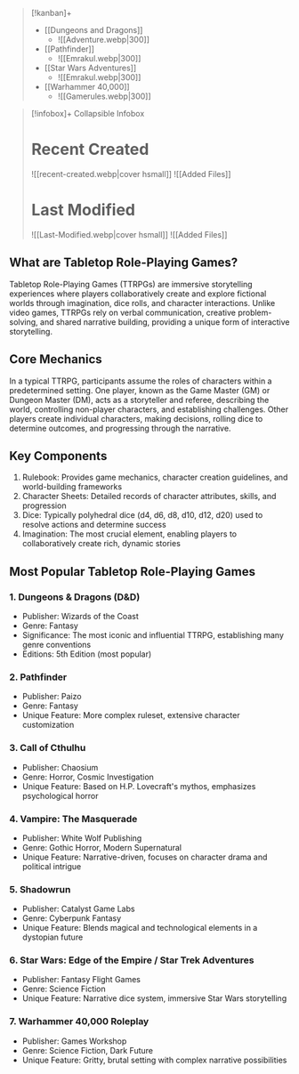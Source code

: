 > [!kanban]+
> - [[Dungeons and Dragons]]
> 	- ![[Adventure.webp|300]]
> - [[Pathfinder]]
> 	- ![[Emrakul.webp|300]]
> - [[Star Wars Adventures]]
> 	- ![[Emrakul.webp|300]]
> - [[Warhammer 40,000]]
> 	- ![[Gamerules.webp|300]]

> [!infobox]+ Collapsible Infobox
> # Recent Created
> ![[recent-created.webp|cover hsmall]]
> ![[Added Files]]
># Last Modified
> ![[Last-Modified.webp|cover hsmall]]
>![[Added Files]]

## What are Tabletop Role-Playing Games?
Tabletop Role-Playing Games (TTRPGs) are immersive storytelling experiences where players collaboratively create and explore fictional worlds through imagination, dice rolls, and character interactions. Unlike video games, TTRPGs rely on verbal communication, creative problem-solving, and shared narrative building, providing a unique form of interactive storytelling.

## Core Mechanics
In a typical TTRPG, participants assume the roles of characters within a predetermined setting. One player, known as the Game Master (GM) or Dungeon Master (DM), acts as a storyteller and referee, describing the world, controlling non-player characters, and establishing challenges. Other players create individual characters, making decisions, rolling dice to determine outcomes, and progressing through the narrative.

## Key Components
1. Rulebook: Provides game mechanics, character creation guidelines, and world-building frameworks
2. Character Sheets: Detailed records of character attributes, skills, and progression
3. Dice: Typically polyhedral dice (d4, d6, d8, d10, d12, d20) used to resolve actions and determine success
4. Imagination: The most crucial element, enabling players to collaboratively create rich, dynamic stories

## Most Popular Tabletop Role-Playing Games
### 1. Dungeons & Dragons (D&D)
- Publisher: Wizards of the Coast
- Genre: Fantasy
- Significance: The most iconic and influential TTRPG, establishing many genre conventions
- Editions: 5th Edition (most popular)

### 2. Pathfinder
- Publisher: Paizo
- Genre: Fantasy
- Unique Feature: More complex ruleset, extensive character customization

### 3. Call of Cthulhu
- Publisher: Chaosium
- Genre: Horror, Cosmic Investigation
- Unique Feature: Based on H.P. Lovecraft's mythos, emphasizes psychological horror

### 4. Vampire: The Masquerade
- Publisher: White Wolf Publishing
- Genre: Gothic Horror, Modern Supernatural
- Unique Feature: Narrative-driven, focuses on character drama and political intrigue

### 5. Shadowrun
- Publisher: Catalyst Game Labs
- Genre: Cyberpunk Fantasy
- Unique Feature: Blends magical and technological elements in a dystopian future

### 6. Star Wars: Edge of the Empire / Star Trek Adventures
- Publisher: Fantasy Flight Games
- Genre: Science Fiction
- Unique Feature: Narrative dice system, immersive Star Wars storytelling

### 7. Warhammer 40,000 Roleplay
- Publisher: Games Workshop
- Genre: Science Fiction, Dark Future
- Unique Feature: Gritty, brutal setting with complex narrative possibilities